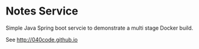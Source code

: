 Notes Service
====================

Simple Java Spring boot servcie to demonstrate a multi stage Docker build.

See http://040code.github.io
